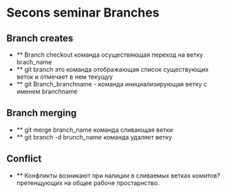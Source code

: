 # Secons seminar Branches

## Branch creates
* ** Branch checkout  команда осуществяющая переход на ветку  brach_name
* ** git branch  это команда отображающая список существующих веток и  отмечает в нем текущуу
* ** git Branch_branchname  - команда инициализирующая ветку с именем branchname 

## Branch merging

* ** git merge branch_name команда сливающая ветки
* ** git  branch -d brunch_name команда удаляет ветку

## Conflict

* **  Конфликты возникают при налиции в сливаемых ветках комитов? претенщующих на общее рабоче простарнство.
